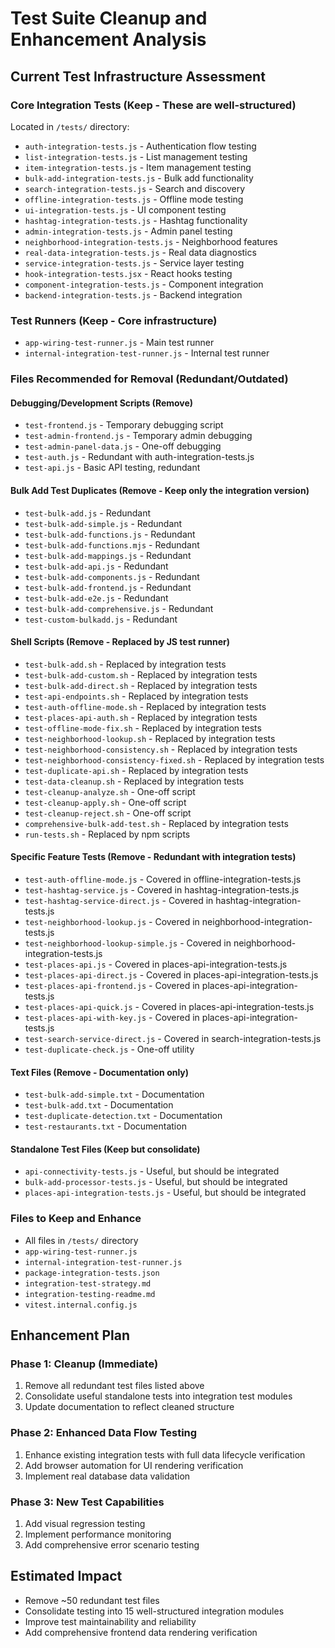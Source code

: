 # Test Suite Cleanup and Enhancement Analysis

## Current Test Infrastructure Assessment

### Core Integration Tests (Keep - These are well-structured)
Located in `/tests/` directory:
- `auth-integration-tests.js` - Authentication flow testing
- `list-integration-tests.js` - List management testing  
- `item-integration-tests.js` - Item management testing
- `bulk-add-integration-tests.js` - Bulk add functionality
- `search-integration-tests.js` - Search and discovery
- `offline-integration-tests.js` - Offline mode testing
- `ui-integration-tests.js` - UI component testing
- `hashtag-integration-tests.js` - Hashtag functionality
- `admin-integration-tests.js` - Admin panel testing
- `neighborhood-integration-tests.js` - Neighborhood features
- `real-data-integration-tests.js` - Real data diagnostics
- `service-integration-tests.js` - Service layer testing
- `hook-integration-tests.jsx` - React hooks testing
- `component-integration-tests.js` - Component integration
- `backend-integration-tests.js` - Backend integration

### Test Runners (Keep - Core infrastructure)
- `app-wiring-test-runner.js` - Main test runner
- `internal-integration-test-runner.js` - Internal test runner

### Files Recommended for Removal (Redundant/Outdated)

#### Debugging/Development Scripts (Remove)
- `test-frontend.js` - Temporary debugging script
- `test-admin-frontend.js` - Temporary admin debugging
- `test-admin-panel-data.js` - One-off debugging
- `test-auth.js` - Redundant with auth-integration-tests.js
- `test-api.js` - Basic API testing, redundant

#### Bulk Add Test Duplicates (Remove - Keep only the integration version)
- `test-bulk-add.js` - Redundant
- `test-bulk-add-simple.js` - Redundant
- `test-bulk-add-functions.js` - Redundant
- `test-bulk-add-functions.mjs` - Redundant
- `test-bulk-add-mappings.js` - Redundant
- `test-bulk-add-api.js` - Redundant
- `test-bulk-add-components.js` - Redundant
- `test-bulk-add-frontend.js` - Redundant
- `test-bulk-add-e2e.js` - Redundant
- `test-bulk-add-comprehensive.js` - Redundant
- `test-custom-bulkadd.js` - Redundant

#### Shell Scripts (Remove - Replaced by JS test runner)
- `test-bulk-add.sh` - Replaced by integration tests
- `test-bulk-add-custom.sh` - Replaced by integration tests
- `test-bulk-add-direct.sh` - Replaced by integration tests
- `test-api-endpoints.sh` - Replaced by integration tests
- `test-auth-offline-mode.sh` - Replaced by integration tests
- `test-places-api-auth.sh` - Replaced by integration tests
- `test-offline-mode-fix.sh` - Replaced by integration tests
- `test-neighborhood-lookup.sh` - Replaced by integration tests
- `test-neighborhood-consistency.sh` - Replaced by integration tests
- `test-neighborhood-consistency-fixed.sh` - Replaced by integration tests
- `test-duplicate-api.sh` - Replaced by integration tests
- `test-data-cleanup.sh` - Replaced by integration tests
- `test-cleanup-analyze.sh` - One-off script
- `test-cleanup-apply.sh` - One-off script
- `test-cleanup-reject.sh` - One-off script
- `comprehensive-bulk-add-test.sh` - Replaced by integration tests
- `run-tests.sh` - Replaced by npm scripts

#### Specific Feature Tests (Remove - Redundant with integration tests)
- `test-auth-offline-mode.js` - Covered in offline-integration-tests.js
- `test-hashtag-service.js` - Covered in hashtag-integration-tests.js
- `test-hashtag-service-direct.js` - Covered in hashtag-integration-tests.js
- `test-neighborhood-lookup.js` - Covered in neighborhood-integration-tests.js
- `test-neighborhood-lookup-simple.js` - Covered in neighborhood-integration-tests.js
- `test-places-api.js` - Covered in places-api-integration-tests.js
- `test-places-api-direct.js` - Covered in places-api-integration-tests.js
- `test-places-api-frontend.js` - Covered in places-api-integration-tests.js
- `test-places-api-quick.js` - Covered in places-api-integration-tests.js
- `test-places-api-with-key.js` - Covered in places-api-integration-tests.js
- `test-search-service-direct.js` - Covered in search-integration-tests.js
- `test-duplicate-check.js` - One-off utility

#### Text Files (Remove - Documentation only)
- `test-bulk-add-simple.txt` - Documentation
- `test-bulk-add.txt` - Documentation
- `test-duplicate-detection.txt` - Documentation
- `test-restaurants.txt` - Documentation

#### Standalone Test Files (Keep but consolidate)
- `api-connectivity-tests.js` - Useful, but should be integrated
- `bulk-add-processor-tests.js` - Useful, but should be integrated
- `places-api-integration-tests.js` - Useful, but should be integrated

### Files to Keep and Enhance
- All files in `/tests/` directory
- `app-wiring-test-runner.js`
- `internal-integration-test-runner.js`
- `package-integration-tests.json`
- `integration-test-strategy.md`
- `integration-testing-readme.md`
- `vitest.internal.config.js`

## Enhancement Plan

### Phase 1: Cleanup (Immediate)
1. Remove all redundant test files listed above
2. Consolidate useful standalone tests into integration test modules
3. Update documentation to reflect cleaned structure

### Phase 2: Enhanced Data Flow Testing
1. Enhance existing integration tests with full data lifecycle verification
2. Add browser automation for UI rendering verification
3. Implement real database data validation

### Phase 3: New Test Capabilities
1. Add visual regression testing
2. Implement performance monitoring
3. Add comprehensive error scenario testing

## Estimated Impact
- Remove ~50 redundant test files
- Consolidate testing into 15 well-structured integration modules
- Improve test maintainability and reliability
- Add comprehensive frontend data rendering verification
